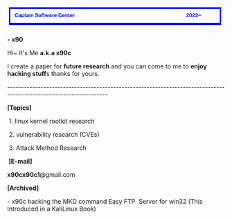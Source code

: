 <!doctype html>
<html>
<head>
<meta charset="utf-8">
<title>인덱스 페이지:: 연구소</title>
</head>

<body>
<p> <img src="main_title_head.gif"></p>
<p><strong>-</strong><strong> x90</strong></p>
<p>Hi~ It's Me <strong>a.k.a x90c</strong></p>
<p>I create a paper for <strong>future research</strong> and you can come to me to <strong>enjoy hacking stuff</strong>s thanks for yours.</p>
<p>------------------------------------------------------------------------------------------------------------------</p>
<p><strong>[Topics]&nbsp;</strong></p>
<p>&nbsp;1. linux kernel rootkit research</p>
<p>&nbsp;2. vulnerability research (CVEs)</p>
<p>&nbsp;3. Attack Method Research</p>
<p><strong>&nbsp;[E-mail]</strong></p>
<p><strong>x90cx90c1</strong>@gmail.com&nbsp;</p>
<p><strong>[Archived]</strong></p>
<p>- x90c hacking the MKD command Easy FTP&nbsp; Server for win32 (This Introduced in a KaliLinux Book)</p>
	<p>&nbsp;</p>
</body>
</html>
